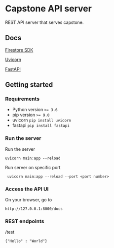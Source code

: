 # Capstone API server
REST API server that serves capstone. 

## Docs
[Firestore SDK](https://firebase.google.com/docs/firestore/quickstart)

[Uvicorn](https://www.uvicorn.org/)

[FastAPI](https://fastapi.tiangolo.com/features/)

## Getting started

### Requirements
- Python version ``` >= 3.6 ```
- pip version ```>= 9.0 ``` 
- uvicorn ``` pip install uvicorn ```
- fastapi ``` pip install fastapi ```


### Run the server
Run the server 

```uvicorn main:app --reload```

Run server on specific port 

``` uvicorn main:app --reload --port <port number>```

### Access the API UI
On your browser, go to 

```http://127.0.0.1:8000/docs```

### REST endpoints 
/test

```{"Hello" : "World"}```

